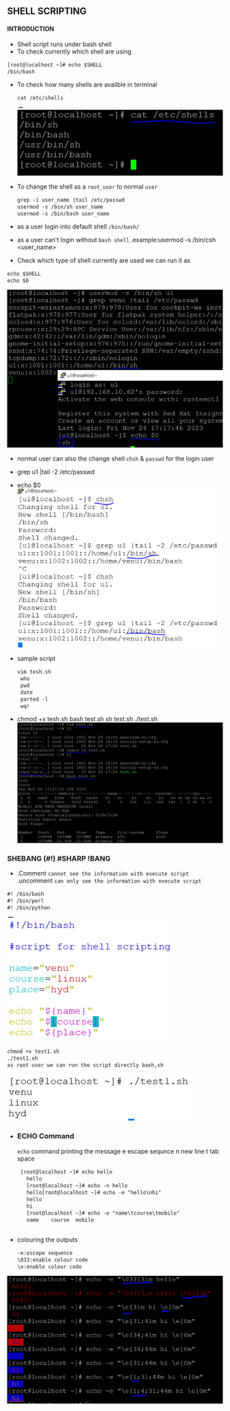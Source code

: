 ## SHELL SCRIPTING

#### INTRODUCTION

* Shell script runs under bash shell
* To check currently which shell are using
 ```
 [root@localhost ~]# echo $SHELL
/bin/bash 
 ``` 
* To check how many shells are availble in terminal
  ```
  cat /etc/shells
  ```
  ![preview](images/shell0.PNG)

* To change the shell as a `root_user` to normal `user`
 
  ```
  grep -i user_name |tail /etc/passwd
  usermod -s /bin/sh user_name
  usermod -s /bin/bash user_name
  ```
* as a user login into default shell `/bin/bash/`
* as a user can't login without `bash shell`
  .example:usermod -s /bin/csh <user_name>  
* Check which type of shell currently are used we can run it as  
 ```
 echo $SHELL
 echo $0
 ```
 ![preview](images/shell1.PNG)
* normal user can also the change shell `chsh` & `passwd` for the login user

* grep u1 |tail -2 /etc/passwd 
* echo $0
 ![preview](images/shell2.PNG)

* sample script
  ```
  vim tesh.sh
   who
   pwd
   date
   parted -l
   wq!
  ``` 
* chmod +x tesh.sh
  bash test.sh
  sh test.sh
  ./test.sh
  ![preview](images/test0.PNG)

### SHEBANG (#!) #SHARP !BANG

*  .Comment `cannot see the information with execute script`
   .uncomment `can only see the information with execute script`

```
#! /bin/bash
#! /bin/perl
#! /bin/python
``` 

  ![preview](images/shell3.PNG)
  ```
  chmod +x test1.sh
  ./test1.sh
  as root user we can run the script directly bash,sh
  ```
  ![preview](images/shell4.PNG)

* ### ECHO Command
  `echo` command printing the message
   e escape sequnce
   n new line
   t tab space
  ```
   [root@localhost ~]# echo hello
     hello
     [root@localhost ~]# echo -n hello
     hello[root@localhost ~]# echo -e "hello\nhi"
     hello
     hi
     [root@localhost ~]# echo -e "name\tcourse\tmobile"
     name    course  mobile
     
  ```
* colouring the outputs
  ```
  -e:escape sequence
  \033:enable colour code
  \e:enable colour code
  ```
 ![preview](images/shell5.PNG)






